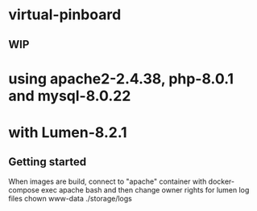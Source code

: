 # virtual-pinboard

## WIP

# using apache2-2.4.38, php-8.0.1 and mysql-8.0.22
# with Lumen-8.2.1 

## Getting started
When images are build, connect to "apache" container with
docker-compose exec apache bash
and then change owner rights for lumen log files
chown www-data ./storage/logs